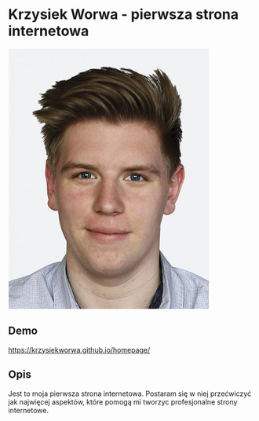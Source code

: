 # Krzysiek Worwa - pierwsza strona internetowa

![Krzysiek](images/zdjecie.jpg)
 ## Demo

 https://krzysiekworwa.github.io/homepage/

 ## Opis

 Jest to moja pierwsza strona internetowa. Postaram się w niej przećwiczyć jak najwięcej aspektów, które pomogą mi tworzyc profesjonalne strony internetowe.
